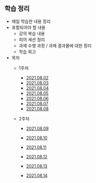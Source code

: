 ## 학습 정리

- 매일 학습한 내용 정리
- 포함되어야 할 내용
  - 강의 복습 내용
  - 피어 세션 정리
  - 과제 수행 과정 / 과제 결과물에 대한 정리
  - 학습 회고
- 목차
  - 1주차
    - [2021.08.02](./1주차/2021_08_02_기억메모.md)
    - [2021.08.03](./1주차/2021_08_03_기억메모.md)
    - [2021.08.04](./1주차/2021_08_04_기억메모.md)
    - [2021.08.05](./1주차/2021_08_05_기억메모.md)
    - [2021.08.06](./1주차/2021_08_06_기억메모.md)
    - [2021.08.07](./1주차/2021_08_07_기억메모.md)
    - [2021.08.08](./1주차/2021_08_08_기억메모.md)
  
  - 2주차
  
    - [2021.08.09](./2주차/2021_08_09_기억메모.md)
  
    - [2021.08.10](./2주차/2021_08_10_기억메모.md)
    
    - [2021.08.11](https://thought-process-ing.tistory.com/4)
    
    - [2021.08.12](https://thought-process-ing.tistory.com/5)
    
    - [2021.08.13](https://thought-process-ing.tistory.com/6)
    
    - [2021.08.14](https://thought-process-ing.tistory.com/7)
    
      

